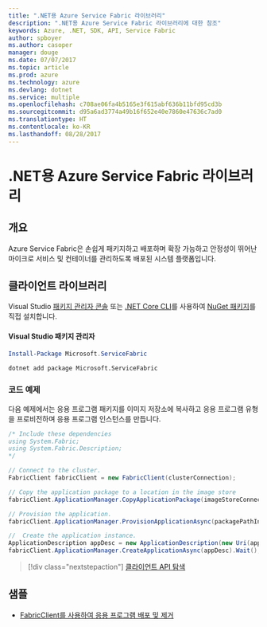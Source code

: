 ```yaml
---
title: ".NET용 Azure Service Fabric 라이브러리"
description: ".NET용 Azure Service Fabric 라이브러리에 대한 참조"
keywords: Azure, .NET, SDK, API, Service Fabric
author: spboyer
ms.author: casoper
manager: douge
ms.date: 07/07/2017
ms.topic: article
ms.prod: azure
ms.technology: azure
ms.devlang: dotnet
ms.service: multiple
ms.openlocfilehash: c708ae06fa4b5165e3f615abf636b11bfd95cd3b
ms.sourcegitcommit: d95a6ad3774a49b16f652e40e7860e47636c7ad0
ms.translationtype: HT
ms.contentlocale: ko-KR
ms.lasthandoff: 08/28/2017
---
```

# <a name="azure-service-fabric-libraries-for-net"></a>.NET용 Azure Service Fabric 라이브러리

## <a name="overview"></a>개요

Azure Service Fabric은 손쉽게 패키지하고 배포하며 확장 가능하고 안정성이 뛰어난 마이크로 서비스 및 컨테이너를 관리하도록 배포된 시스템 플랫폼입니다.

## <a name="client-library"></a>클라이언트 라이브러리

Visual Studio [패키지 관리자 콘솔][PackageManager] 또는 [.NET Core CLI][DotNetCLI]를 사용하여 [NuGet 패키지](https://www.nuget.org/packages/Microsoft.ServiceFabric)를 직접 설치합니다.

#### <a name="visual-studio-package-manager"></a>Visual Studio 패키지 관리자

```powershell
Install-Package Microsoft.ServiceFabric
```

```bash
dotnet add package Microsoft.ServiceFabric
```

### <a name="code-example"></a>코드 예제

다음 예제에서는 응용 프로그램 패키지를 이미지 저장소에 복사하고 응용 프로그램 유형을 프로비전하며 응용 프로그램 인스턴스를 만듭니다.

```csharp
/* Include these dependencies
using System.Fabric;
using System.Fabric.Description;
*/

// Connect to the cluster.
FabricClient fabricClient = new FabricClient(clusterConnection);

// Copy the application package to a location in the image store
fabricClient.ApplicationManager.CopyApplicationPackage(imageStoreConnectionString, packagePath, packagePathInImageStore);

// Provision the application.
fabricClient.ApplicationManager.ProvisionApplicationAsync(packagePathInImageStore).Wait();

//  Create the application instance.
ApplicationDescription appDesc = new ApplicationDescription(new Uri(appName), appType, appVersion);
fabricClient.ApplicationManager.CreateApplicationAsync(appDesc).Wait();
```

> [!div class="nextstepaction"]
> [클라이언트 API 탐색](/dotnet/api/overview/azure/servicefabric/client)

## <a name="samples"></a>샘플

* [FabricClient를 사용하여 응용 프로그램 배포 및 제거](https://docs.microsoft.com/en-us/azure/service-fabric/service-fabric-deploy-remove-applications-fabricclient)

[PackageManager]: https://docs.microsoft.com/nuget/tools/package-manager-console
[DotNetCLI]: https://docs.microsoft.com/en-us/dotnet/core/tools/dotnet-add-package
